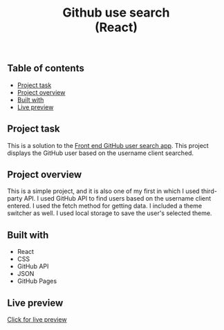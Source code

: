 <h1 align="center">
  Github use search <br/> 
  (React)
</h1>
<br>

## Table of contents

- [Project task](#project-task)
- [Project overview](#project-overview)
- [Built with](#built-with)
- [Live preview](#live-preview)

## Project task

This is a solution to the [Front end GitHub user search app](https://www.frontendmentor.io/challenges/github-user-search-app-Q09YOgaH6). This project displays the GitHub user based on the username client searched.

## Project overview

This is a simple project, and it is also one of my first in which I used third-party API. I used GitHub API to find users based on the username client entered. I used the fetch method for getting data. I included a theme switcher as well. I used local storage to save the user's selected theme.


## Built with

- React
- CSS
- GitHub API
- JSON
- GitHub Pages

## Live preview

[Click for live preview](https://jeko10.github.io/Github-user-search/)
